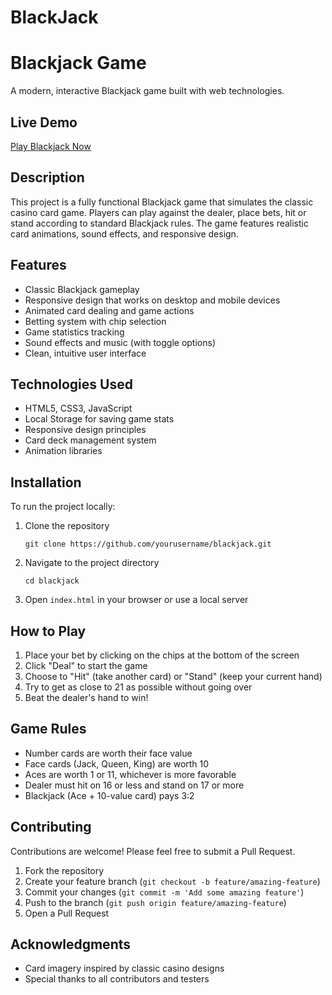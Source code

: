 # BlackJack
# Blackjack Game

A modern, interactive Blackjack game built with web technologies.

## Live Demo

[Play Blackjack Now](https://blackjackadmin.netlify.app/)

## Description

This project is a fully functional Blackjack game that simulates the classic casino card game. Players can play against the dealer, place bets, hit or stand according to standard Blackjack rules. The game features realistic card animations, sound effects, and responsive design.

## Features

- Classic Blackjack gameplay
- Responsive design that works on desktop and mobile devices
- Animated card dealing and game actions
- Betting system with chip selection
- Game statistics tracking
- Sound effects and music (with toggle options)
- Clean, intuitive user interface

## Technologies Used

- HTML5, CSS3, JavaScript
- Local Storage for saving game stats
- Responsive design principles
- Card deck management system
- Animation libraries

## Installation

To run the project locally:

1. Clone the repository
   ```
   git clone https://github.com/yourusername/blackjack.git
   ```

2. Navigate to the project directory
   ```
   cd blackjack
   ```

3. Open `index.html` in your browser or use a local server

## How to Play

1. Place your bet by clicking on the chips at the bottom of the screen
2. Click "Deal" to start the game
3. Choose to "Hit" (take another card) or "Stand" (keep your current hand)
4. Try to get as close to 21 as possible without going over
5. Beat the dealer's hand to win!

## Game Rules

- Number cards are worth their face value
- Face cards (Jack, Queen, King) are worth 10
- Aces are worth 1 or 11, whichever is more favorable
- Dealer must hit on 16 or less and stand on 17 or more
- Blackjack (Ace + 10-value card) pays 3:2

## Contributing

Contributions are welcome! Please feel free to submit a Pull Request.

1. Fork the repository
2. Create your feature branch (`git checkout -b feature/amazing-feature`)
3. Commit your changes (`git commit -m 'Add some amazing feature'`)
4. Push to the branch (`git push origin feature/amazing-feature`)
5. Open a Pull Request



## Acknowledgments

- Card imagery inspired by classic casino designs
- Special thanks to all contributors and testers
